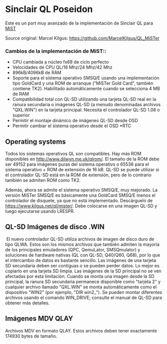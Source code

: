 # Sinclair QL Poseidon

Este es un port muy avanzado de la implementación de Sinclair QL para [MiST](https://github.com/mist-devel/mist-board/tree/master/cores/ql)

Source original: Marcel Kilgus: https://github.com/MarcelKilgus/QL_MiSTer

### Cambios de la implementación de MiST::
* CPU cambiada a núcleo fx68 de ciclo perfecto
* Velocidades de CPU QL/16 Mhz/24 Mhz/42 Mhz
* 896kB/4096kB de RAM
* Soporte para el sistema operativo SMSQ/E usando una implementación tipo GoldCard y una ROM de arranque ("MiSTer Gold Card", también contiene TK2). Habilitado automáticamente cuando se selecciona 4 MB de RAM
* Compatibilidad total con QL-SD utilizando una tarjeta QL-SD real en la ranura secundaria o imágenes QL-SD (a menudo denominadas archivos "QXL.WIN") en la tarjeta principal. Necesita el controlador QL-SD 1.08 o superior
* Permitir el montaje dinámico de imágenes QL-SD desde OSD
* Permitir cambiar el sistema operativo desde el OSD
*RTC

## Operating systems

Todos los sistemas operativos QL son compatibles. Hay más ROM disponibles en http://www.dilwyn.me.uk/qlrom/. El tamaño de la ROM debe ser 49152 para imágenes puras del sistema operativo o 65536 para el sistema operativo + ROM de extensión de 16 kB. QL-SD se puede utilizar si el controlador QL-SD está en la ROM de extensión, pero de lo contrario también se admiten ROM como TK2.

Además, ahora se admite el sistema operativo SMSQ/E, muy mejorado. La versión MiSTer SMSQ/E es básicamente una GoldCard SMSQ/E menos el controlador de disquete, ya que no está implementado. Descárguelo de https://www.kilgus.net/ql/mister/. Debe colocarse en una imagen QL-SD y luego ejecutarse usando LRESPR.

## QL-SD Imágenes de disco .WIN
​
El nuevo controlador QL-SD utiliza archivos de imagen de disco duro de tipo QLWA. Estos son los mismos archivos que también admiten la mayoría de los principales emuladores (QPC, QemuLator, SMSQmulator) y soluciones de hardware nativas (QL con QL-SD, Q40/Q60, Q68), por lo que el intercambio de datos es bastante sencillo. Las imágenes de una tarjeta SD secundaria deben ser contiguas o se pueden perder datos. Lo mejor es copiarlo en una tarjeta SD limpia. Las imágenes de la SD principal no se ven afectadas por esta limitación.
Cuando se monta una imagen desde la SD principal, la ranura SD secundaria permanece disponible como "tarjeta 2" y cualquier archivo llamado "QXL.WIN" se monta automáticamente como el dispositivo "WIN2" (por ejemplo, "DIR win2_"). Se pueden montar diferentes archivos usando el comando WIN_DRIVE; consulte el manual de QL-SD para obtener más detalles.

## Imágenes MDV QLAY

Archivos MDV en formato QLAY. Estos archivos deben tener exactamente 174930 bytes de tamaño.

